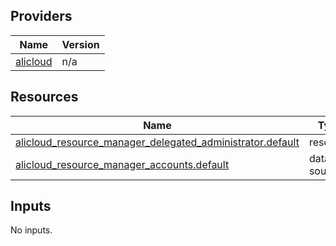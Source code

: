 <!-- BEGIN_TF_DOCS -->
## Providers

| Name | Version |
|------|---------|
| <a name="provider_alicloud"></a> [alicloud](#provider\_alicloud) | n/a |

## Resources

| Name | Type |
|------|------|
| [alicloud_resource_manager_delegated_administrator.default](https://registry.terraform.io/providers/hashicorp/alicloud/latest/docs/resources/resource_manager_delegated_administrator) | resource |
| [alicloud_resource_manager_accounts.default](https://registry.terraform.io/providers/hashicorp/alicloud/latest/docs/data-sources/resource_manager_accounts) | data source |

## Inputs

No inputs.
<!-- END_TF_DOCS -->    